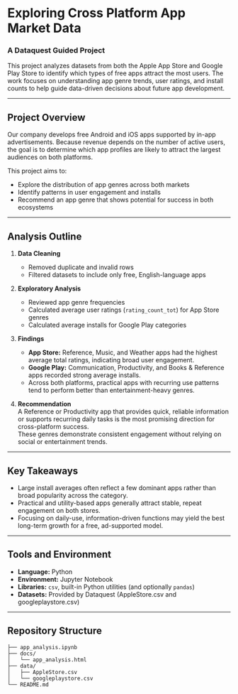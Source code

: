 # Exploring Cross Platform App Market Data  
### A Dataquest Guided Project

This project analyzes datasets from both the Apple App Store and Google Play Store to identify which types of free apps attract the most users. The work focuses on understanding app genre trends, user ratings, and install counts to help guide data-driven decisions about future app development.

---

## Project Overview

Our company develops free Android and iOS apps supported by in-app advertisements. Because revenue depends on the number of active users, the goal is to determine which app profiles are likely to attract the largest audiences on both platforms.

This project aims to:
- Explore the distribution of app genres across both markets  
- Identify patterns in user engagement and installs  
- Recommend an app genre that shows potential for success in both ecosystems

---

## Analysis Outline

1. **Data Cleaning**  
   - Removed duplicate and invalid rows  
   - Filtered datasets to include only free, English-language apps

2. **Exploratory Analysis**  
   - Reviewed app genre frequencies  
   - Calculated average user ratings (`rating_count_tot`) for App Store genres  
   - Calculated average installs for Google Play categories

3. **Findings**  
   - **App Store:** Reference, Music, and Weather apps had the highest average total ratings, indicating broad user engagement.  
   - **Google Play:** Communication, Productivity, and Books & Reference apps recorded strong average installs.  
   - Across both platforms, practical apps with recurring use patterns tend to perform better than entertainment-heavy genres.

4. **Recommendation**  
   A Reference or Productivity app that provides quick, reliable information or supports recurring daily tasks is the most promising direction for cross-platform success.  
   These genres demonstrate consistent engagement without relying on social or entertainment trends.

---

## Key Takeaways

- Large install averages often reflect a few dominant apps rather than broad popularity across the category.  
- Practical and utility-based apps generally attract stable, repeat engagement on both stores.  
- Focusing on daily-use, information-driven functions may yield the best long-term growth for a free, ad-supported model.

---

## Tools and Environment

- **Language:** Python  
- **Environment:** Jupyter Notebook  
- **Libraries:** `csv`, built-in Python utilities (and optionally `pandas`)  
- **Datasets:** Provided by Dataquest (AppleStore.csv and googleplaystore.csv)

---

## Repository Structure

```text
├── app_analysis.ipynb
├── docs/
│   └── app_analysis.html
├── data/
│   ├── AppleStore.csv
│   └── googleplaystore.csv
└── README.md
```
